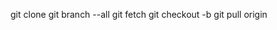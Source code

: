 git clone <url >
git branch --all
git fetch
git checkout -b <branchname>
git pull origin <branchname>

